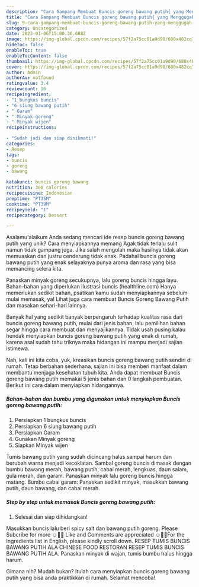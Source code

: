 ```yaml
---
description: "Cara Gampang Membuat Buncis goreng bawang putih{ yang Menggugah Selera"
title: "Cara Gampang Membuat Buncis goreng bawang putih{ yang Menggugah Selera"
slug: 9-cara-gampang-membuat-buncis-goreng-bawang-putih-yang-menggugah-selera
category: Uncategorized
date: 2023-01-06T15:00:36.688Z
image: https://img-global.cpcdn.com/recipes/57f2a75cc01a9d90/680x482cq70/buncis-goreng-bawang-putih-foto-resep-utama.jpg
hideToc: false
enableToc: true
enableTocContent: false
thumbnail: https://img-global.cpcdn.com/recipes/57f2a75cc01a9d90/680x482cq70/buncis-goreng-bawang-putih-foto-resep-utama.jpg
cover: https://img-global.cpcdn.com/recipes/57f2a75cc01a9d90/680x482cq70/buncis-goreng-bawang-putih-foto-resep-utama.jpg
author: Admin
authorAv: notfound
ratingvalue: 3.4
reviewcount: 16
recipeingredient:
- "1 bungkus buncis"
- "6 siung bawang putih"
- " Garam"
- " Minyak goreng"
- " Minyak wijen"
recipeinstructions:

- "Sudah jadi dan siap dinikmati!"
categories:
- Resep
tags:
- buncis
- goreng
- bawang

katakunci: buncis goreng bawang 
nutrition: 300 calories
recipecuisine: Indonesian
preptime: "PT35M"
cooktime: "PT39M"
recipeyield: "1"
recipecategory: Dessert

---
```



Asalamu'alaikum Anda sedang mencari ide resep buncis goreng bawang putih yang unik? Cara menyiapkannya memang Agak tidak terlalu sulit namun tidak gampang juga. Jika salah mengolah maka hasilnya tidak akan memuaskan dan justru cenderung tidak enak. Padahal buncis goreng bawang putih yang enak selayaknya punya aroma dan rasa yang bisa memancing selera kita.


Panaskan minyak goreng secukupnya, lalu goreng buncis hingga layu. Bahan-bahan yang diperlukan ilustrasi buncis (healthline.com) Hanya memerlukan sedikit bahan, psatikan kamu sudah menyiapkannya sebelum mulai memasak, ya! Lihat juga cara membuat Buncis Goreng Bawang Putih dan masakan sehari-hari lainnya.

Banyak hal yang sedikit banyak berpengaruh terhadap kualitas rasa dari buncis goreng bawang putih, mulai dari jenis bahan, lalu pemilihan bahan segar hingga cara membuat dan menyajikannya. Tidak usah pusing kalau hendak menyiapkan buncis goreng bawang putih yang enak di rumah, karena asal sudah tahu triknya maka hidangan ini mampu menjadi sajian istimewa.


Nah, kali ini kita coba, yuk, kreasikan buncis goreng bawang putih sendiri di rumah. Tetap berbahan sederhana, sajian ini bisa memberi manfaat dalam membantu menjaga kesehatan tubuh kita. Anda dapat membuat Buncis goreng bawang putih memakai 5 jenis bahan dan 0 langkah pembuatan. Berikut ini cara dalam menyiapkan hidangannya.

<!--inarticleads1-->

##### Bahan-bahan dan bumbu yang digunakan untuk menyiapkan Buncis goreng bawang putih:

1. Persiapkan 1 bungkus buncis
1. Persiapkan 6 siung bawang putih
1. Persiapkan  Garam
1. Gunakan  Minyak goreng
1. Siapkan  Minyak wijen


Tumis bawang putih yang sudah dicincang halus sampai harum dan berubah warna menjadi kecoklatan. Sambal goreng buncis dimasak dengan bumbu bawang merah, bawang putih, cabai merah, lengkuas, daun salam, gula merah, dan garam. Panaskan minyak lalu goreng buncis hingga matang. Bumbu cabai garam: Panaskan sedikit minyak, masukkan bawang putih, daun bawang, dan cabai merah. 

<!--inarticleads2-->

##### Step by step untuk memasak Buncis goreng bawang putih:


1. Selesai dan siap dihidangkan!

Masukkan buncis lalu beri spicy salt dan bawang putih goreng. Please Subcribe for more ☺️🙏🏻 Like and Comments are appreciated ☺️🙏🏻For the Ingredients list in English, please kindly scroll down. RESEP TUMIS BUNCIS BAWANG PUTIH ALA CHINESE FOOD RESTORAN RESEP TUMIS BUNCIS BAWANG PUTIH ALA. Panaskan minyak di wajan, tumis bumbu halus hingga harum. 

Gimana nih? Mudah bukan? Itulah cara menyiapkan buncis goreng bawang putih yang bisa anda praktikkan di rumah. Selamat mencoba!
